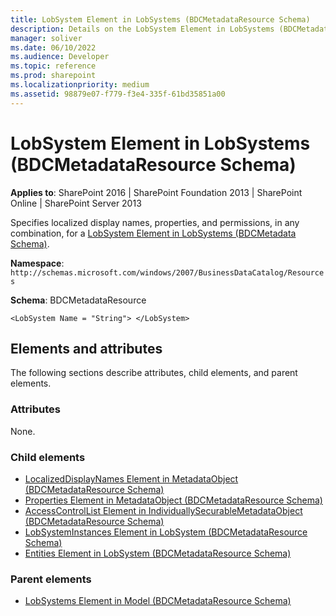 ```yaml
---
title: LobSystem Element in LobSystems (BDCMetadataResource Schema)
description: Details on the LobSystem Element in LobSystems (BDCMetadataResource Schema)
manager: soliver
ms.date: 06/10/2022
ms.audience: Developer
ms.topic: reference
ms.prod: sharepoint
ms.localizationpriority: medium
ms.assetid: 98879e07-f779-f3e4-335f-61bd35851a00
---
```


# LobSystem Element in LobSystems (BDCMetadataResource Schema)

**Applies to**: SharePoint 2016 | SharePoint Foundation 2013 | SharePoint Online | SharePoint Server 2013

Specifies localized display names, properties, and permissions, in any combination, for a [LobSystem Element in LobSystems (BDCMetadata Schema)](lobsystem-element-in-lobsystems-bdcmetadata-schema.md).

**Namespace**: `http://schemas.microsoft.com/windows/2007/BusinessDataCatalog/Resources`

**Schema**: BDCMetadataResource


```
<LobSystem Name = "String"> </LobSystem>
```

## Elements and attributes

The following sections describe attributes, child elements, and parent elements.

### Attributes

None.

### Child elements
- [LocalizedDisplayNames Element in MetadataObject (BDCMetadataResource Schema)](localizeddisplaynames-element-in-metadataobject-bdcmetadataresource-schema.md)
- [Properties Element in MetadataObject (BDCMetadataResource Schema)](properties-element-in-metadataobject-bdcmetadataresource-schema.md)
- [AccessControlList Element in IndividuallySecurableMetadataObject (BDCMetadataResource Schema)](accesscontrollist-element-in-individuallysecurablemetadataobject-bdcmetadatareso.md)
- [LobSystemInstances Element in LobSystem (BDCMetadataResource Schema)](lobsysteminstances-element-in-lobsystem-bdcmetadataresource-schema.md)
- [Entities Element in LobSystem (BDCMetadataResource Schema)](entities-element-in-lobsystem-bdcmetadataresource-schema.md)

### Parent elements
- [LobSystems Element in Model (BDCMetadataResource Schema)](lobsystems-element-in-model-bdcmetadataresource-schema.md)







